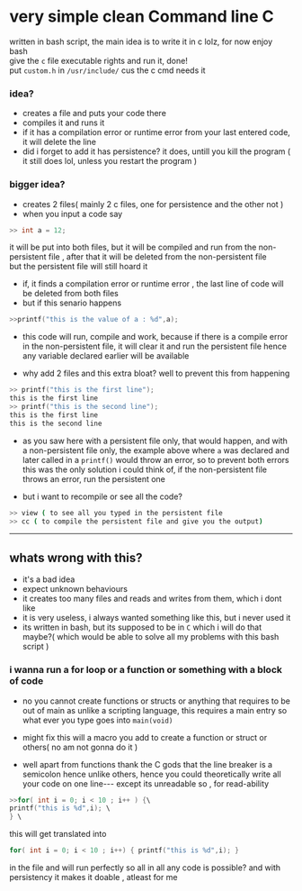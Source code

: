 # very simple clean Command line C

written in bash script, the main idea is to write it in c lolz, for now enjoy bash
<br/>
give the `c` file executable rights and run it, done!
<br/>
put `custom.h` in `/usr/include/` cus the c cmd needs it 

### idea?

- creates a file and puts your code there
- compiles it and runs it
- if it has a compilation error or runtime error from your last entered code, it will delete the line
- did i forget to add it has persistence? it does, untill you kill the program ( it still does lol, unless you restart the program )

### bigger idea?

- creates 2 files( mainly 2 c files, one for persistence and the other not )
- when you input a code say

```c
>> int a = 12;
```

it will be put into both files, but it will be compiled and run from the non-persistent file , after that it will be deleted from the non-persistent file
<br/>
but the persistent file will still hoard it

- if, it finds a compilation error or runtime error , the last line of code will be deleted from both files
- but if this senario happens

```c
>>printf("this is the value of a : %d",a);
```

- this code will run, compile and work, because if there is a compile error in the non-persistent file, it will clear it and run the persistent file hence any variable declared earlier will be available

- why add 2 files and this extra bloat? well to prevent this from happening
```c
>> printf("this is the first line");
this is the first line 
>> printf("this is the second line");
this is the first line
this is the second line 
```
- as you saw here with a persistent file only, that would happen, and with a non-persistent file only, the example above where `a` was declared and later called in a `printf()` would throw an error, so to prevent both errors this was the only solution i could think of, if the non-persistent file throws an error, run the persistent one 

- but i want to recompile or see all the code? 
```bash 
>> view ( to see all you typed in the persistent file 
>> cc ( to compile the persistent file and give you the output)
```

---

## whats wrong with this?

- it's a bad idea
- expect unknown behaviours
- it creates too many files and reads and writes from them, which i dont like
- it is very useless, i always wanted something like this, but i never used it
- its written in bash, but its supposed to be in `C` which i will do that maybe?( which would be able to solve all my problems with this bash script ) 

### i wanna run a for loop or a function or something with a block of code

- no you cannot create functions or structs or anything that requires to be out of main as unlike a scripting language, this requires a main entry so what ever you type goes into `main(void)`
- might fix this will a macro you add to create a function or struct or others( no am not gonna do it ) 

- well apart from functions thank the C gods that the line breaker is a semicolon hence unlike others, hence you could theoretically write all your code on one line---
  except its unreadable so , for read-ability

```c
>>for( int i = 0; i < 10 ; i++ ) {\
printf("this is %d",i); \
} \
```

this will get translated into

```c
for( int i = 0; i < 10 ; i++) { printf("this is %d",i); }
```

in the file and will run perfectly so all in all any code is possible?
and with persistency it makes it doable , atleast for me
